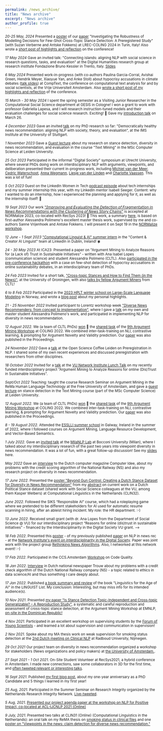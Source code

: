 ```yaml
---
permalink: /news_archive/
title: "News archive"
excerpt: "News archive"
author_profile: true
---
```


<!-- # News archive -->

<sub> *20-25 May, 2024* Presented a [poster](https://myrthereuver.github.io/talks/LREC_COLING24_poster.pdf) of our [paper](https://aclanthology.org/2024.lrec-main.809.pdf) "Investigating the Robustness of Modelling Decisions for Few-Shot Cross-Topic Stance Detection: A Preregistered Study" (with Suzan Verberne and Antske Fokkens) at LREC-COLING 2024 in Turin, Italy! Also wrote a [short post of highlights and reflection](https://www.linkedin.com/feed/update/urn:li:activity:7208511506190086146/) on the conference! 

<sub> *17 May 2024* Gave an invited talk: "Connecting islands: aligning NLP with social science in research questions, tasks, and evaluation" at the Digital Humanities research group at research institute Fondazione Bruno Kessler in Trento, Italy. [Slides](https://myrthereuver.github.io/talks/Trento_talk.pdf)

<sub> *6 May 2024* Presented work-in-progress (with co-authors Paulina Garcia-Corral, Avishai Green, Hendrik Meyer, Xiaoyue Yan, and Anke Stoll)
about hypocrisy accusations in climate debates ([talk slides](https://myrthereuver.github.io/talks/CompText2024.pdf)) at CompText, the conference on computational text analysis for and by social scientists, at the Vrije Universiteit Amsterdam. Also [wrote a short post of my highlights and reflection](https://www.linkedin.com/feed/update/urn:li:activity:7193147598986244096/) of the conference.

<sub> *15 March - 30 May 2024* I spent the spring semester as a Visiting Junior Researcher in the Computational Social Science department at GESIS in Cologne! I won a grant to work with professor Gabriella Lapesa, and I will research instruction-tuned models and their evaluation challenges for social science research. Exciting! 🤩 Gave my [introduction talk](https://myrthereuver.github.io/talks/GESIS_welcome_talk.pdf) on March 26.

<sub> *4 December 2023* Gave an invited [talk](https://myrthereuver.github.io/talks/Stuttgart_Talk.pptx.pdf) on my PhD research so far: "Democratically healthy news recommendation: aligning NLP with society, theory, and evaluation", at the IMS Institute at the University of Stuttgart.

<sub> *1 November 2023* Gave a [Guest lecture](https://myrthereuver.github.io/talks/GuestLecture_TextMiningLeiden2023.pdf) about my research on stance detection, diversity in news recommendation, and evaluation in the course "Text Mining" in the MSc Computer Science at Leiden University.

<sub> *25 Oct 2023* Participated in the informal "Digital Society" symposium at Utrecht University, where several PhDs doing work on interdisciplinary NLP with arguments, viewpoints, and deliberation presented their current in-progress work, including [Michiel van der Meer](https://liacs.leidenuniv.nl/~meermtvander/), [Cedric Waterschoot](https://pure.knaw.nl/portal/nl/persons/cedric-waterschoot), [Anna Wegmann](https://annawegmann.github.io/), [Liesje van der Linden](https://www.tilburguniversity.edu/nl/medewerkers/l-c-a-vdrlinden) and [Charlotte Vaassen](https://research.vu.nl/en/persons/charlotte-elisabeth-vaassen). This was a lot of fun! 

<sub> *5 Oct 2023* Guest on the LinkedIn Women in Tech [podcast episode](https://www.linkedin.com/feed/update/urn:li:activity:7115754255990312960/) about tech internships and my summer internship this year, with my LinkedIn mentor Isabell Seeger. Content: why I wanted to do an internship, how I experienced the planning and applying for it, as well as the internship itself! 💫 

<sub> *19 Sept 2023* Our work ["𝘐𝘮𝘱𝘳𝘰𝘷𝘪𝘯𝘨 𝘢𝘯𝘥 𝘌𝘷𝘢𝘭𝘶𝘢𝘵𝘪𝘯𝘨 𝘵𝘩𝘦 𝘋𝘦𝘵𝘦𝘤𝘵𝘪𝘰𝘯 𝘰𝘧 𝘍𝘳𝘢𝘨𝘮𝘦𝘯𝘵𝘢𝘵𝘪𝘰𝘯 𝘪𝘯 𝘕𝘦𝘸𝘴 𝘙𝘦𝘤𝘰𝘮𝘮𝘦𝘯𝘥𝘢𝘵𝘪𝘰𝘯𝘴 𝘸𝘪𝘵𝘩 𝘵𝘩𝘦 𝘊𝘭𝘶𝘴𝘵𝘦𝘳𝘪𝘯𝘨 𝘰𝘧 𝘕𝘦𝘸𝘴 𝘚𝘵𝘰𝘳𝘺 𝘊𝘩𝘢𝘪𝘯𝘴"](https://arxiv.org/pdf/2309.06192.pdf) is accepted at NORMalize 2023, co-located with RecSys 2023! 🎉 This work, a summary [here](https://www.linkedin.com/feed/update/urn:li:activity:7107646271053516800/), is based on first-author Alessandra Polimeno's excellent master thesis work, supervised by me and co-authors Sanne Vrijenhoek and Antske Fokkens. I will present it on Sept 19 in the [NORMalize workshop](https://sites.google.com/view/normalizeworkshop/home).

<sub> *12 June  - 1 Sept 2023* [ "Computational Linguist & AI" summer intern](https://www.linkedin.com/feed/update/urn:li:activity:7074070873317470208/) in the "Content & Creator AI Linguist" team at LinkedIn in Dublin, Ireland! 🍀
  
<sub> *24 - 30 May 2023* At ICA23: Presented a paper on "Argument Mining to Analyze Reasons for (a Lack of) Trust in Sustainable Initiatives” - written with Ana Isabel Lopes (communication science) and student Alessandra Polimeno (CLTL). Also [participated in the pre-conference hackathon](https://www.linkedin.com/feed/update/urn:li:activity:7070040569099497472/) with a case on few-shot detection of hypocrisy accusations in online sustainability debates, in an interdisciplinary team of PhDs. 

<sub> *24 Feb 2023* Invited for a short talk, ["Cross-topic Stances and How to
Find Them (in the News)"](https://myrthereuver.github.io/talks/Groningen_talk.pdf), at the University of Groningen, with also [talks by fellow Argument Miners](https://twitter.com/myrthereuver/status/1629130401120747521) from CLTL! 

<sub>*6 to 8 Feb 2023* Participated in the [2023 HPLT winter school on Large-Scale Language Modeling](http://wiki.nlpl.eu/index.php/Community/training) in Norway, and wrote a [blog post](https://myrthereuver.github.io/posts/2023/02/winterschool-responsible/) about my personal highlights.

<sub> *21 - 25 November 2022* Invited participant to Lorentz workshop week ["Diverse News Recommenders: from concept to implementation"](https://www.lorentzcenter.nl/diverse-news-recommenders-from-concept-to-implementation.html), where I gave a [talk](https://myrthereuver.github.io/talks/LorentzCentre.pdf) on my own and master student Alessandra Polimeno's work, and participated in implementing NLP for diversity in news recommendation.
  
<sub>*12 August 2022.* We (a team of CLTL PhDs) [won](https://twitter.com/myrthereuver/status/1558126896495427588?s=20&t=xoexA1tYJAcQYQs-ahmtfw) 🥇 the [shared task](https://phhei.github.io/ArgsValidNovel/) of the [9th Argument Mining Workshop](https://argmining-org.github.io/2022/index.html#about) at COLING 2022. We combined inter-task-training on NLI, contrastive learning, & prompting for Argument Novelty and Validity prediction. Our [paper](https://aclanthology.org/2022.argmining-1.8/) was also published in the Proceedings. </sub>


<sub> *24 November 2022* Gave a [talk](https://myrthereuver.github.io/talks/PreregisteringNLP.pdf) at the Open Science Coffee Leiden on Preregistration in NLP. I shared some of my own recent experiences and discussed preregistration with researchers from other disciplines.

<sub>*18 October 2022* Invited for a [talk](https://myrthereuver.github.io/talks/DisTrust_talk.pdf) at the [VU Network Institute Lunch Talk](https://networkinstitute.org/research/research-lunches/) on my recently funded interdisciplinary project “Argument Mining to Analyze Reasons for online (Dis)Trust in Sustainable Initiatives".

<sub> *Sept/Oct 2022* Teaching: taught the course Research Seminar on Argument Mining in the ReMa Human Language Technology at the Free University of Amsterdam, and gave a [guest lecture](https://myrthereuver.github.io/talks/GuestLecture_Leiden.pdf) on stance detection in the Text Mining course (part of the MSc Computer Science) at Leiden University.

<sub>*12 August 2022.* We (a team of CLTL PhDs) [won](https://twitter.com/myrthereuver/status/1558126896495427588?s=20&t=xoexA1tYJAcQYQs-ahmtfw) 🥇 the [shared task](https://phhei.github.io/ArgsValidNovel/) of the [9th Argument Mining Workshop](https://argmining-org.github.io/2022/index.html#about) at COLING 2022. We combined inter-task-training on NLI, contrastive learning, & prompting for Argument Novelty and Validity prediction. Our [paper](https://aclanthology.org/2022.argmining-1.8/) was also published in the Proceedings. 

<sub>*8 - 19 August 2022.* Attended the [ESSLLI summer school](https://2022.esslli.eu/) in Galway, Ireland in the summer of 2022, where I followed courses on Argument Mining, Language Resource Development, and Vector-Based Semantics.

<sub>*1 July 2022.* Gave an [invited talk](https://twitter.com/MilaNLProc/status/1542891858531155968) at the [MilaNLP Lab](https://milanlproc.github.io/) at Bocconi University (Milan), where I talked about my interdisciplinary research of the past two years into viewpoint diversity in news recommendation. It was a lot of fun, with a great follow-up discussion! See my [slides](https://myrthereuver.github.io/talks/Reuver_CodingAperitivo_MilaNLP.pptx.pdf) here. 

<sub> *May 2022* Gave an [interview](https://myrthereuver.github.io/_pages/ComputerIdee_Artikel.pdf) to the Dutch computer magazine Computer Idee, about my problems with the credit scoring algorithm of the National Railway (NS) and also my research project on diversity in news recommendation.

<sub>*17 June 2022*. Presented the [poster "Beyond Gun Control: Creating a Dutch Stance Dataset for Diversity in News Recommendation"](https://myrthereuver.github.io/talks/CLIN32_poster.pdf) from my [abstract](https://clin2022.uvt.nl/beyond-gun-control-creating-a-dutch-stance-dataset-for-diversity-in-news-recommendation/) on current work on a Dutch Political Stance dataset (shared work with Social Science colleagues at the VU, among them Kasper Welbers) at Computational Linguistics in the Netherlands (CLIN32).
  
<sub>*June 2022*. Followed the SIKS “Responsible AI” course, which had a roleplaying game where we pretended to be different stakeholders for AI used for automatic resume scanning in hiring, after an ableist hiring incident. My role: the HR department. :-)

<sub>*13 June 2022*. Received small grant (with dr. Ana Lopes from the Department of Social Science @ VU) for our interdisciplinary project “Reasons for online (dis)trust in sustainable initiatives” - financed by the Interdisciplinarity in the Digital Society VU grant. –>

<sub>*18 Feb 2022*. Presented this [poster](https://myrthereuver.github.io/talks/PiaD_poster.pdf) - of my previously published [paper](https://aclanthology.org/2021.nlp4posimpact-1.6/) on NLP in news rec - at the [Network Institute's event on interdisciplinarity in the Digital Society](https://networkinstitute.org/iwds2021/). Paper was joint work with the project group [Rethinking News Algorithms](http://ccs.amsterdam/projects/rethinking-news-algorithms-nudging-users-towards-diverse-news-exposure/). Also, I networked at this network event! :-) 

<sub>*17 Feb 2022*. Participated in the CCS.Amsterdam [Workshop](https://ccs.amsterdam/uncategorized/ccs-amsterdam-workshop-on-code-quality/) on Code Quality. 

<sub>*18 Jan 2022*. [Interview](https://www.trouw.nl/economie/zo-werd-myrthe-reuver-de-dupe-van-haar-data-ze-geloven-in-eerste-instantie-het-systeem~b17af53f/) in Dutch national newspaper Trouw about my problems with a credit check algorithm of the Dutch National Railway company (NS) - a topic related to ethics in data science/AI and thus something I care deeply about. 

<sub>*17 Jan 2022*. Published [a book summary and review](https://linguistlist.org/issues/33/33-135/) of the book "Linguistics for the Age of AI" in the LINGUIST List. My conclusion: Interesting, but may miss info for its intended audience(s). 

<sub>*10 Nov 2021*. Presented [my paper "Is Stance Detection Topic-Independent and Cross-topic Generalizable? – A Reproduction Study"](https://aclanthology.org/2021.argmining-1.5.pdf), a systematic and careful reproduction and assessment of cross-topic stance detection, at the Argument Mining Workshop at EMNLP, [on-site in the Dominican Republic!](https://twitter.com/myrthereuver/status/1458550050116734985)

<sub>*4 Nov 2021*. Participated in an excellent workshop on supervising students by the [Forum of Young Scientists](https://www.forumyoungscientists.nl/) - and learned a lot about supervision and communication in supervision!

<sub>*2 Nov 2021*. Spoke about my MA thesis work on weak supervision for smoking status detection at the [2nd Dutch meeting on Clinical NLP](https://clinical-nlp.cs.ru.nl/) at Radboud University, Nijmegen.

<sub>*29 Oct 2021* Our project team on diversity in news recommendation organized a workshop for stakeholders (News organizations and policy makers) at [the University of Amsterdam.](https://twitter.com/judith_moeller/status/1454080421482967045). 

<sub>*27 Sept 2021 - 1 Oct 2021*. On-Site Student Volunteer at RecSys2021, a hybrid conference in Amsterdam. I made new connections, saw some collaborators in 3D for the first time, and  [often tweeted relevant or interesting talks](https://twitter.com/myrthereuver/status/1443567135616241670).

<sub>*16 Sept 2021*. Published [my first blog post](https://myrthereuver.github.io/posts/2021/09/first-blog/), about my one-year anniversary as a PhD Candidate and 5 things I learned in my first year!

<sub>*25 Aug, 2021*. Participated in the Summer Seminar on Research Integrity organized by the Netherlands Research Integrity Network. [Live-tweeted](https://twitter.com/myrthereuver/status/1430553466041159686).

<sub>*5 Aug, 2021*. [Presented our project agenda paper at the workshop on NLP for Positive Impact, co-located at ACL-IJCNLP 2021 (Online)](https://twitter.com/myrthereuver/status/1423254529521373193)

<sub>*9 July, 2021*. Presented two talks at CLIN31 (Online) (Computational Linguistics in the Netherlands): an oral talk on my ReMA thesis on [smoking status in clinical files](https://twitter.com/myrthereuver/status/1413452479463784451) and one [poster on "Viewpoints in the news: claim detection for diverse news recommendation."](https://twitter.com/myrthereuver/status/1413503786702737410)</sub>


<!----->



